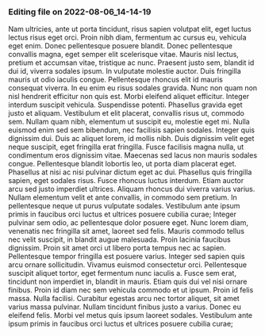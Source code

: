

### Editing file on 2022-08-06_14-14-19

Nam ultricies, ante ut porta tincidunt, risus sapien volutpat elit, eget luctus lectus risus eget orci. Proin nibh diam, fermentum ac cursus eu, vehicula eget enim. Donec pellentesque posuere blandit. Donec pellentesque convallis magna, eget semper elit scelerisque vitae. Mauris nisl lectus, pretium et accumsan vitae, tristique ac nunc. Praesent justo sem, blandit id dui id, viverra sodales ipsum. In vulputate molestie auctor.
Duis fringilla mauris ut odio iaculis congue. Pellentesque rhoncus elit id mauris consequat viverra. In eu enim eu risus sodales gravida. Nunc non quam non nisl hendrerit efficitur non quis est. Morbi eleifend aliquet efficitur. Integer interdum suscipit vehicula. Suspendisse potenti. Phasellus gravida eget justo et aliquam. Vestibulum et elit placerat, convallis risus ut, commodo sem. Nullam quam nibh, elementum ut suscipit eu, molestie eget mi. Nulla euismod enim sed sem bibendum, nec facilisis sapien sodales. Integer quis dignissim dui. Duis ac aliquet lorem, id mollis nibh. Duis dignissim velit eget neque suscipit, eget fringilla erat fringilla. Fusce facilisis magna nulla, ut condimentum eros dignissim vitae.
Maecenas sed lacus non mauris sodales congue. Pellentesque blandit lobortis leo, ut porta diam placerat eget. Phasellus at nisi ac nisi pulvinar dictum eget ac dui. Phasellus quis fringilla sapien, eget sodales risus. Fusce rhoncus luctus interdum. Etiam auctor arcu sed justo imperdiet ultrices. Aliquam rhoncus dui viverra varius varius. Nullam elementum velit et ante convallis, in commodo sem pretium. In pellentesque neque ut purus vulputate sodales. Vestibulum ante ipsum primis in faucibus orci luctus et ultrices posuere cubilia curae; Integer pulvinar sem odio, ac pellentesque dolor posuere eget.
Nunc lorem diam, venenatis nec fringilla sit amet, laoreet sed felis. Mauris commodo tellus nec velit suscipit, in blandit augue malesuada. Proin lacinia faucibus dignissim. Proin sit amet orci ut libero porta tempus nec ac sapien. Pellentesque tempor fringilla est posuere varius. Integer sed sapien quis arcu ornare sollicitudin. Vivamus euismod consectetur orci. Pellentesque suscipit aliquet tortor, eget fermentum nunc iaculis a. Fusce sem erat, tincidunt non imperdiet in, blandit in mauris.
Etiam quis dui vel nisi ornare finibus. Proin id diam nec sem vehicula commodo et ut ipsum. Proin id felis massa. Nulla facilisi. Curabitur egestas arcu nec tortor aliquet, sit amet varius massa pulvinar. Nullam tincidunt finibus justo a varius. Donec eu eleifend felis. Morbi vel metus quis ipsum laoreet sodales. Vestibulum ante ipsum primis in faucibus orci luctus et ultrices posuere cubilia curae;



